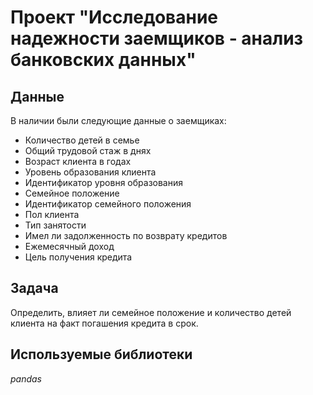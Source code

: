 # Проект "Исследование надежности заемщиков - анализ банковских данных"


## Данные

В наличии были следующие данные о заемщиках:
- Количество детей в семье
- Общий трудовой стаж в днях
- Возраст клиента в годах
- Уровень образования клиента
- Идентификатор уровня образования
- Семейное положение
- Идентификатор семейного положения
- Пол клиента
- Тип занятости
- Имел ли задолженность по возврату кредитов
- Ежемесячный доход
- Цель получения кредита
  

## Задача

Определить, влияет ли семейное положение и количество детей клиента на факт погашения кредита в срок. 

## Используемые библиотеки
*pandas*
